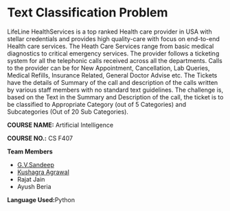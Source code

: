 <h1>Text Classification Problem</h1>
<p>LifeLine HealthServices is a top ranked Health care provider in USA with stellar credentials and provides high quality-care with focus on end-to-end Health care services. The Heath Care Services range from basic medical diagnostics to critical emergency services. The provider follows a ticketing system for all the telephonic calls received across all the departments. Calls to the provider can be for New Appointment, Cancellation, Lab Queries, Medical Refills, Insurance Related, General Doctor Advise etc. The Tickets have the details of Summary of the call and description of the calls written by various staff members with no standard text guidelines. The challenge is, based on the Text in the Summary and Description of the call, the ticket is to be classified to Appropriate Category (out of 5 Categories) and Subcategories (Out of 20 Sub Categories).</p>

<p><b>COURSE NAME:</b> Artificial Intelligence</p>
<p><b>COURSE NO.:</b> CS F407</p>

<b>Team Members</b>
<ul>
	<li><a href="https://www.linkedin.com/in/greetsandeep/">G.V.Sandeep</a></li>
	<li><a href= "https://www.linkedin.com/in/kushagra-agrawal-b64962a7/">Kushagra Agrawal</a></li>
	<li>Rajat Jain</li>
	<li>Ayush Beria</li>
</ul>

<p><b>Language Used:</b>Python</p>
